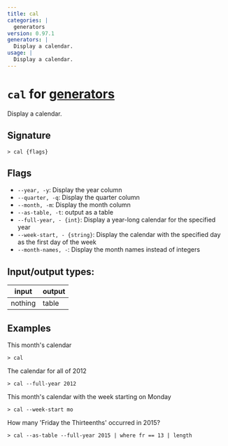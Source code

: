 ```yaml
---
title: cal
categories: |
  generators
version: 0.97.1
generators: |
  Display a calendar.
usage: |
  Display a calendar.
---
```

<!-- This file is automatically generated. Please edit the command in https://github.com/nushell/nushell instead. -->

# `cal` for [generators](/commands/categories/generators.md)

<div class='command-title'>Display a calendar.</div>

## Signature

```> cal {flags} ```

## Flags

 -  `--year, -y`: Display the year column
 -  `--quarter, -q`: Display the quarter column
 -  `--month, -m`: Display the month column
 -  `--as-table, -t`: output as a table
 -  `--full-year, - {int}`: Display a year-long calendar for the specified year
 -  `--week-start, - {string}`: Display the calendar with the specified day as the first day of the week
 -  `--month-names, -`: Display the month names instead of integers


## Input/output types:

| input   | output |
| ------- | ------ |
| nothing | table  |

## Examples

This month's calendar
```nu
> cal

```

The calendar for all of 2012
```nu
> cal --full-year 2012

```

This month's calendar with the week starting on Monday
```nu
> cal --week-start mo

```

How many 'Friday the Thirteenths' occurred in 2015?
```nu
> cal --as-table --full-year 2015 | where fr == 13 | length

```
